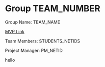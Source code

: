 # Group TEAM_NUMBER
Group Name: TEAM_NAME

[MVP Link](http://cs196.cs.illinois.edu)

Team Members: STUDENTS_NETIDS

Project Manager: PM_NETID

hello

